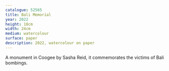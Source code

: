```yaml
---
catalogue: 52565
title: Bali Memorial
year: 2022
height: 18cm
width: 24cm
medium: watercolour
surface: paper
description: 2022, watercolour on paper
---
```

A monument in Coogee by Sasha Reid, it commemorates the victims of Bali bombings.
